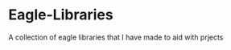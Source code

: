 Eagle-Libraries
===============

A collection of eagle libraries that I have made to aid with prjects
